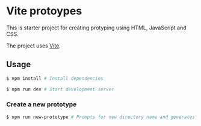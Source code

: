 # Vite protoypes

This is starter project for creating protyping using HTML, JavaScript and CSS.

The project uses [Vite](https://vitejs.dev/).

## Usage

```bash
$ npm install # Install dependencies

$ npm run dev # Start development server
```

### Create a new prototype

```bash
$ npm run new-prototype # Prompts for new directory name and generates new project.
```
